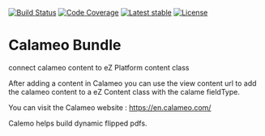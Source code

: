 [![Build Status](https://img.shields.io/travis/jlchassaing/calameobundle.svg?style=flat-square)](https://travis-ci.org/jlchassaing/facetbundle)
[![Code Coverage](https://img.shields.io/codecov/c/github/jlchassaing/calameobundle.svg?style=flat-square)](https://codecov.io/gh/jlchassaing/facetbundle)
[![Latest stable](https://img.shields.io/packagist/v/jlchassaing/calameobundle.svg?style=flat-square)](https://packagist.org/packages/jlchassaing/facetbundle)
[![License](https://img.shields.io/packagist/l/jlchassaing/calameobundle.svg?style=flat-square)](https://packagist.org/packages/jlchassaing/facetbundle)


# Calameo Bundle

connect calameo content to eZ Platform content class 

After adding a content in Calameo you can use the view content url 
to add the calameo content to a eZ Content class with the calame fieldType.

You can visit the Calameo website : https://en.calameo.com/

Calemo helps build dynamic flipped pdfs. 


